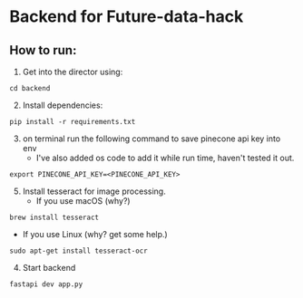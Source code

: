 # Backend for Future-data-hack

## How to run:
1. Get into the director using:
```
cd backend
```
2. Install dependencies:
```
pip install -r requirements.txt
```
3. on terminal run the following command to save pinecone api key into env
    - I've also added os code to add it while run time, haven't tested it out.
```
export PINECONE_API_KEY=<PINECONE_API_KEY>
```
5. Install tesseract for image processing.
    - If you use macOS (why?)
```
brew install tesseract
```
- If you use Linux (why? get some help.)
```
sudo apt-get install tesseract-ocr
```
4. Start backend
```
fastapi dev app.py
```